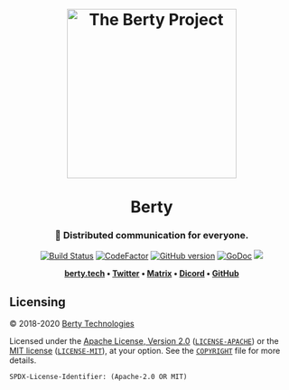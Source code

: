 <h1 align="center">
  <br>
  <img src="https://berty.tech/img/berty.svg" alt="The Berty Project" height="300px">
  <br>
  <br>
  Berty
  <br>
</h1>

<h3 align="center">🤝 Distributed communication for everyone.</h3>

<p align="center">
  <a href="https://buildkite.com/berty/main"><img src="https://badge.buildkite.com/331d828ccb643f90f6302b13ea77ab716ec78d6631af54c987.svg" alt="Build Status"></a>
  <a href="https://www.codefactor.io/repository/github/berty/berty"><img src="https://www.codefactor.io/repository/github/berty/berty/badge?s=bf5885a3b2782ead81d91cd423915f2e9ddc9196" alt="CodeFactor" /></a>
  <!--<a href="https://goreportcard.com/report/berty/berty"><img src="https://goreportcard.com/badge/berty/berty" alt="Go Report Card"></a>-->
  <a href="https://github.com/berty/berty/releases"><img src="https://badge.fury.io/gh/berty%2Fberty.svg" alt="GitHub version"></a>
  <a href="https://godoc.org/berty.tech/berty/go"><img src="https://godoc.org/berty.tech/berty/go?status.svg" alt="GoDoc"></a>
  <a href="https://codecov.io/gh/berty/berty"><img src="https://codecov.io/gh/berty/berty/branch/master/graph/badge.svg?token=rBPpNHNNow" /></a>
</p>

<p align="center"><b>
  <a href="https://berty.tech">berty.tech</a> •
  <a href="https://twitter.com/berty">Twitter</a> •
  <a href="http://crpt.fyi/berty-matrix">Matrix</a> •
  <a href="http://crpt.fyi/berty-discord">Dicord</a> •
  <a href="https://github.com/berty">GitHub</a>
</b></p>

## Licensing

© 2018-2020 [Berty Technologies](https://berty.tech)

Licensed under the [Apache License, Version 2.0](https://www.apache.org/licenses/LICENSE-2.0) ([`LICENSE-APACHE`](LICENSE-APACHE)) or the [MIT license](https://opensource.org/licenses/MIT) ([`LICENSE-MIT`](LICENSE-MIT)), at your option. See the [`COPYRIGHT`](COPYRIGHT) file for more details.

`SPDX-License-Identifier: (Apache-2.0 OR MIT)`
